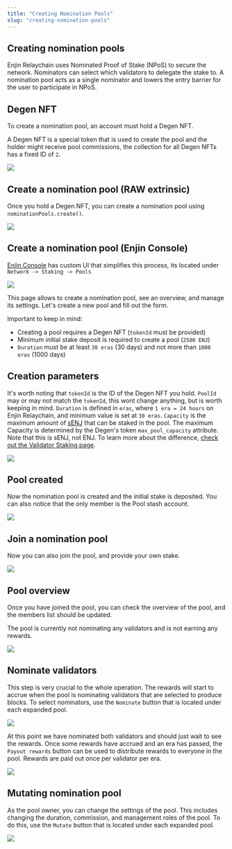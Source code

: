 ```yaml
---
title: "Creating Nomination Pools"
slug: "creating-nomination-pools"
---
```

## Creating nomination pools

Enjin Relaychain uses Nominated Proof of Stake (NPoS) to secure the network. Nominators can select which validators to delegate the stake to. A nomination pool acts as a single nominator and lowers the entry barrier for the user to participate in NPoS.

## Degen NFT

To create a nomination pool, an account must hold a Degen NFT.

A Degen NFT is a special token that is used to create the pool and the holder might receive pool commissions, the collection for all Degen NFTs has a fixed ID of `2`.

![](/img/components/enjin-relaychain/9.png)

## Create a nomination pool (RAW extrinsic)

Once you hold a Degen NFT, you can create a nomination pool using `nominationPools.create()`.

![](/img/components/enjin-relaychain/10.png)

## Create a nomination pool (Enjin Console)

[Enjin Console](https://console.enjin.io/) has custom UI that simplifies this process, its located under `Network -> Staking -> Pools`

![](/img/components/enjin-relaychain/11.png)

This page allows to create a nomination pool, see an overview, and manage its settings. Let's create a new pool and fill out the form.

Important to keep in mind:

- Creating a pool requires a Degen NFT (`tokenId` must be provided)
- Minimum initial stake deposit is required to create a pool (`2500 ENJ`)
- `Duration` must be at least `30 eras` (30 days) and not more than `1000 eras` (1000 days)

## Creation parameters

It's worth noting that `tokenId` is the ID of the Degen NFT you hold. `PoolId` may or may not match the `tokenId`, this wont change anything, but is worth keeping in mind. `Duration` is defined in `eras`, where `1 era = 24 hours` on Enjin Relaychain, and minimum value is set at `30 eras`. `Capacity` is the maximum amount of [sENJ](/04-enjin-blockchain/02-enjin-relaychain/01-validator-staking.md#tokens-overview) that can be staked in the pool. The maximum Capacity is determined by the Degen's token `max_pool_capacity` attribute.  
Note that this is sENJ, not ENJ. To learn more about the difference, [check out the Validator Staking page](/04-enjin-blockchain/02-enjin-relaychain/01-validator-staking.md).

![](/img/components/enjin-relaychain/12.png)

## Pool created

Now the nomination pool is created and the initial stake is deposited. You can also notice that the only member is the Pool stash account.

![](/img/components/enjin-relaychain/13.png)

## Join a nomination pool

Now you can also join the pool, and provide your own stake.

![](/img/components/enjin-relaychain/14.png)

## Pool overview

Once you have joined the pool, you can check the overview of the pool, and the members list should be updated.

The pool is currently not nominating any validators and is not earning any rewards.

![](/img/components/enjin-relaychain/15.png)

## Nominate validators

This step is very crucial to the whole operation. The rewards will start to accrue when the pool is nominating validators that are selected to produce blocks. To select nominators, use the `Nominate` button that is located under each expanded pool.

![](/img/components/enjin-relaychain/16.png)

At this point we have nominated both validators and should just wait to see the rewards. Once some rewards have accrued and an era has passed, the `Payout rewards` button can be used to distribute rewards to everyone in the pool. Rewards are paid out once per validator per era.

![](/img/components/enjin-relaychain/17.png)

## Mutating nomination pool

As the pool owner, you can change the settings of the pool. This includes changing the duration, commission, and management roles of the pool. To do this, use the `Mutate` button that is located under each expanded pool.

![](/img/components/enjin-relaychain/18.png)
